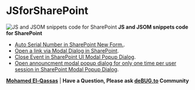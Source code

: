# JSforSharePoint
![JS and JSOM snippets code for SharePoint](https://user-images.githubusercontent.com/49816567/75869329-726b0b80-5e1a-11ea-9d7f-fe185f8eba72.png)
**JS and JSOM snippets code for SharePoint**

- [Auto Serial Number in SharePoint New Form.](https://spgeeks.devoworx.com/auto-serial-number-new-form-sharepoint/).
- [Open a link via Modal Dialog in SharePoint](https://spgeeks.devoworx.com/open-link-via-modal-dialog-sharepoint/).
- [Close Event in SharePoint UI Modal Popup Dialog](https://spgeeks.devoworx.com/open-link-via-modal-dialog-sharepoint/#Close-Event-in-SharePoint-UI-Modal-Popup-Dialog).
- [Open announcment modal popup dialog for only one time per user session in SharePoint Modal Popup Dialog](https://spgeeks.devoworx.com/load-fancybox-popup-in-first-load-of-sharepoint-site/).

**[Mohamed El-Qassas](https://devoworx.com)** | 
**Have a Question, Please ask [deBUG.to](https://deBUG.to) Community**
